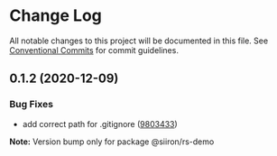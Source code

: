 # Change Log

All notable changes to this project will be documented in this file.
See [Conventional Commits](https://conventionalcommits.org) for commit guidelines.

## 0.1.2 (2020-12-09)


### Bug Fixes

* add correct path for .gitignore ([9803433](https://github.com/siiron/lerna-demo/commit/9803433fd177aded6569d2206fff9df98a6e43c6))







**Note:** Version bump only for package @siiron/rs-demo
